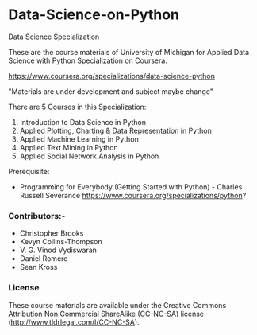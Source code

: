 # Data-Science-on-Python
Data Science Specialization

These are the course materials of University of Michigan for Applied Data Science with Python Specialization on Coursera.

https://www.coursera.org/specializations/data-science-python

"Materials are under development and subject maybe change"

There are 5 Courses in this Specialization:
1) Introduction to Data Science in Python
2) Applied Plotting, Charting & Data Representation in Python
3) Applied Machine Learning in Python
4) Applied Text Mining in Python
5) Applied Social Network Analysis in Python

Prerequisite: 
* Programming for Everybody (Getting Started with Python) - Charles Russell Severance
  https://www.coursera.org/specializations/python?
### Contributors:-

* Christopher Brooks
* Kevyn Collins-Thompson
* V. G. Vinod Vydiswaran
* Daniel Romero 
* Sean Kross

### License

These course materials are available under the Creative Commons Attribution Non Commercial ShareAlike (CC-NC-SA) license (http://www.tldrlegal.com/l/CC-NC-SA). 
